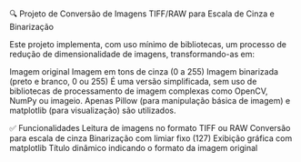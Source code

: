 🔍 Projeto de Conversão de Imagens TIFF/RAW para Escala de Cinza e Binarização

Este projeto implementa, com uso mínimo de bibliotecas, um processo de redução de dimensionalidade de imagens, transformando-as em:

Imagem original
Imagem em tons de cinza (0 a 255)
Imagem binarizada (preto e branco, 0 ou 255)
É uma versão simplificada, sem uso de bibliotecas de processamento de imagem complexas como OpenCV, NumPy ou imageio. Apenas Pillow (para manipulação básica de imagem) e matplotlib (para visualização) são utilizados.

✅ Funcionalidades
Leitura de imagens no formato TIFF ou RAW
Conversão para escala de cinza
Binarização com limiar fixo (127)
Exibição gráfica com matplotlib
Título dinâmico indicando o formato da imagem original
